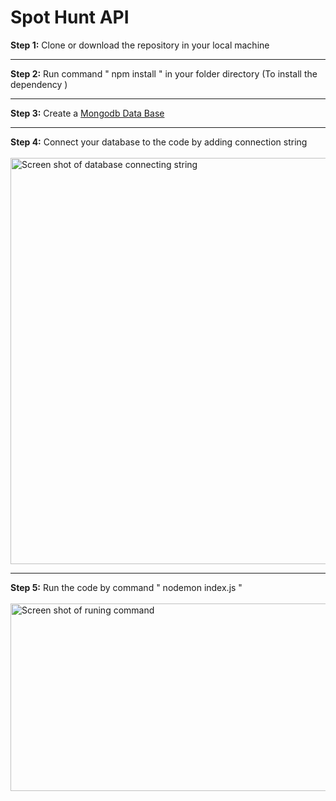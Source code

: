 # Spot Hunt API

<b>Step 1:</b> Clone or download the repository in your local machine <br>
<hr>
<b>Step 2:</b> Run command " npm install " in your folder directory (To install the dependency )<br>
<hr>
<b>Step 3:</b> Create a <a href="https://www.mongodb.com/">Mongodb Data Base</a>  <br>
<hr>
<b>Step 4:</b> Connect your database to the code by adding connection string <br><br>
<img src="https://i.imgur.com/yCWDkSd.png" alt="Screen shot of database connecting string" width="900px" height="650px">
<hr>
<b>Step 5:</b> Run the code by command " nodemon index.js " <br><br>
<img src="https://i.imgur.com/EBiyAwt.png" alt="Screen shot of runing command" width="1000px" height="300px">
